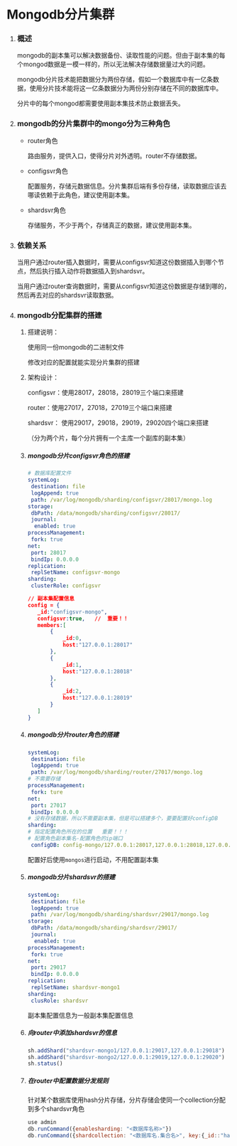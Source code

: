 # Mongodb分片集群

1. ### 概述
   
   mongodb的副本集可以解决数据备份、读取性能的问题。但由于副本集的每个mongod数据是一模一样的，所以无法解决存储数据量过大的问题。
   
   mongodb分片技术能把数据分为两份存储，假如一个数据库中有一亿条数据，使用分片技术能将这一亿条数据分为两份分别存储在不同的数据库中。
   
   分片中的每个mongod都需要使用副本集技术防止数据丢失。

2. ### mongodb的分片集群中的mongo分为三种角色
   
   - router角色
     
      路由服务，提供入口，使得分片对外透明。router不存储数据。
   
   - configsvr角色
     
     配置服务，存储元数据信息。分片集群后端有多份存储，读取数据应该去哪读依赖于此角色，建议使用副本集。
   
   - shardsvr角色
     
     存储服务，不少于两个，存储真正的数据，建议使用副本集。

3. ### 依赖关系
   
   当用户通过router插入数据时，需要从configsvr知道这份数据插入到哪个节点，然后执行插入动作将数据插入到shardsvr。
   
   当用户通过router查询数据时，需要从configsvr知道这份数据是存储到哪的，然后再去对应的shardsvr读取数据。

4. ### mongodb分配集群的搭建
   
   1. 搭建说明：
      
      使用同一份mongodb的二进制文件
      
      修改对应的配置就能实现分片集群的搭建
   
   2. 架构设计：
      
      configsvr：使用28017，28018，28019三个端口来搭建
      
      router：使用27017，27018，27019三个端口来搭建
      
      shardsvr： 使用29017，29018，29019，29020四个端口来搭建
      
      （分为两个片，每个分片拥有一个主库一个副库的副本集）
   
   3. ##### mongodb分片configsvr角色的搭建
      
      ```yaml
      # 数据库配置文件
      systemLog:
       destination: file
       logAppend: true
       path: /var/log/mongodb/sharding/configsvr/28017/mongo.log
      storage:
       dbPath: /data/mongodb/sharding/configsvr/28017/
       journal:
        enabled: true
      processManagement:
       fork: true
      net:
       port: 28017
       bindIp: 0.0.0.0
      replication:
       replSetName: configsvr-mongo
      sharding:
       clusterRole: configsvr
      ```
      
      ```json
      // 副本集配置信息
      config = {
         _id:"configsvr-mongo",
         configsvr:true,   //  重要！！
         members:[
             {
                 _id:0,
                 host:"127.0.0.1:28017"
             },
             {
                 _id:1,
                 host:"127.0.0.1:28018"
             },
             {
                 _id:2,
                 host:"127.0.0.1:28019"
             }
         ]
      }
      ```
   
   4. ##### mongodb分片router角色的搭建
      
      ```yaml
      systemLog:
       destination: file
       logAppend: true
       path: /var/log/mongodb/sharding/router/27017/mongo.log
      # 不需要存储
      processManagement:
       fork: ture
      net: 
       port: 27017
       bindIp: 0.0.0.0
      # 没有存储数据，所以不需要副本集，但是可以搭建多个，要要配置好configDB
      sharding:
      # 指定配置角色所在的位置   重要！！！
      # 配置角色副本集名-配置角色的ip端口
       configDB: config-mongo/127.0.0.1:28017,127.0.0.1:28018,127.0.0.1:28019
      ```
      
      配置好后使用`mongos`进行启动，不用配置副本集
   
   5. ##### mongodb分片shardsvr的搭建
      
      ```yaml
      systemLog:
       destination: file
       logAppend: true
       path: /var/log/mongodb/sharding/shardsvr/29017/mongo.log
      storage:
       dbPath: /data/mongodb/sharding/shardsvr/29017/
       journal: 
        enabled: true
      processManagement:
       fork: true
      net:
       port: 29017
       bindIp: 0.0.0.0
      replication:
       replSetName: shardsvr-mongo1
      sharding:
       clusRole: shardsvr
      ```
      
      副本集配置信息为一般副本集配置信息
   
   6. ##### 向router中添加shardsvr的信息
      
      ```javascript
      sh.addShard("shardsvr-mongo1/127.0.0.1:29017,127.0.0.1:29018")
      sh.addShard("shardsvr-mongo2/127.0.0.1:29019,127.0.0.1:29020")
      sh.status()
      ```
   
   7. ##### 在router中配置数据分发规则
      
      针对某个数据库使用hash分片存储，分片存储会使同一个collection分配到多个shardsvr角色
      
      ```javascript
      use admin
      db.runCommand({enablesharding: "<数据库名称>"})
      db.runCommand({shardcollection: "<数据库名.集合名>", key:{_id::"hashed"}})
      ```
